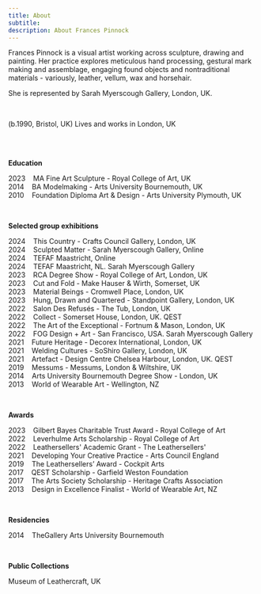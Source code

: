 ```yaml
---
title: About
subtitle: 
description: About Frances Pinnock
---
```


Frances Pinnock is a visual artist working across sculpture, drawing and painting. Her practice explores meticulous hand processing, gestural mark making and assemblage,  engaging found objects and nontraditional materials - variously, leather, vellum, wax and horsehair. 

She is represented by Sarah Myerscough Gallery, London, UK.

<br /> 

(b.1990, Bristol, UK) 
Lives and works in London, UK

<br />
<br />

**Education**  

2023&nbsp;&nbsp;&nbsp; MA Fine Art Sculpture - Royal College of Art, UK  
2014&nbsp;&nbsp;&nbsp; BA Modelmaking - Arts University Bournemouth, UK  
2010&nbsp;&nbsp;&nbsp; Foundation Diploma Art & Design - Arts University Plymouth, UK  

<br />


**Selected group exhibitions**  

2024&nbsp;&nbsp;&nbsp; This Country - Crafts Council Gallery, London, UK  
2024&nbsp;&nbsp;&nbsp; Sculpted Matter - Sarah Myerscough Gallery, Online  
2024&nbsp;&nbsp;&nbsp; TEFAF Maastricht, Online  
2024&nbsp;&nbsp;&nbsp; TEFAF Maastricht, NL. Sarah Myerscough Gallery  
2023&nbsp;&nbsp;&nbsp; RCA Degree Show - Royal College of Art, London, UK  
2023&nbsp;&nbsp;&nbsp; Cut and Fold - Make Hauser & Wirth, Somerset, UK  
2023&nbsp;&nbsp;&nbsp; Material Beings - Cromwell Place, London, UK  
2023&nbsp;&nbsp;&nbsp; Hung, Drawn and Quartered - Standpoint Gallery, London, UK  
2022&nbsp;&nbsp;&nbsp; Salon Des Refusés - The Tub, London, UK    
2022&nbsp;&nbsp;&nbsp; Collect - Somerset House, London, UK. QEST  
2022&nbsp;&nbsp;&nbsp; The Art of the Exceptional - Fortnum & Mason, London, UK   
2022&nbsp;&nbsp;&nbsp; FOG Design + Art - San Francisco, USA. Sarah Myerscough Gallery  
2021&nbsp;&nbsp;&nbsp; Future Heritage - Decorex International, London, UK  
2021&nbsp;&nbsp;&nbsp; Welding Cultures - SoShiro Gallery, London, UK  
2021&nbsp;&nbsp;&nbsp; Artefact - Design Centre Chelsea Harbour, London, UK. QEST  
2019&nbsp;&nbsp;&nbsp; Messums - Messums, London & Wiltshire, UK  
2014&nbsp;&nbsp;&nbsp; Arts University Bournemouth Degree Show - London, UK  
2013&nbsp;&nbsp;&nbsp; World of Wearable Art - Wellington, NZ  

<br />  

  
**Awards** 

2023&nbsp;&nbsp;&nbsp; Gilbert Bayes Charitable Trust Award - Royal College of Art  
2022&nbsp;&nbsp;&nbsp; Leverhulme Arts Scholarship - Royal College of Art   
2022&nbsp;&nbsp;&nbsp; Leathersellers' Academic Grant - The Leathersellers'    
2021&nbsp;&nbsp;&nbsp; Developing Your Creative Practice - Arts Council England  
2019&nbsp;&nbsp;&nbsp; The Leathersellers’ Award - Cockpit Arts  
2017&nbsp;&nbsp;&nbsp; QEST Scholarship - Garfield Weston Foundation  
2017&nbsp;&nbsp;&nbsp; The Arts Society Scholarship - Heritage Crafts Association  
2013&nbsp;&nbsp;&nbsp; Design in Excellence Finalist - World of Wearable Art, NZ  

<br />  


**Residencies**
 
2014&nbsp;&nbsp;&nbsp; TheGallery Arts University Bournemouth  

<br /> 


**Public Collections** 

Museum of Leathercraft, UK  

<br />  

 











